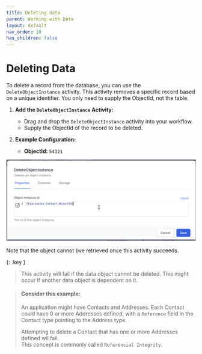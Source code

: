 ```yaml
---
title: Deleting data
parent: Working with Data
layout: default
nav_order: 10
has_children: false
---
```


# Deleting Data

To delete a record from the database, you can use the `DeleteObjectInstance` activity. This activity removes a specific record based on a unique identifier. You only need to supply the ObjectId, not the table.

1. **Add the `DeleteObjectInstance` Activity:**
   - Drag and drop the `DeleteObjectInstance` activity into your workflow.
   - Supply the ObjectId of the record to be deleted.

2. **Example Configuration:**
   - **ObjectId:** `54321`

![](2024-07-11-09-40-08.png)

Note that the object cannot bve retrieved once this activity succeeds.


{: .key }
> This activity will fail if the data object cannot be deleted.  This might occur if another data object is dependent on it.

> #### Consider this example:  
   > An application might have Contacts and Addresses.  Each Contact could have 0 or more Addresses defined, with a `Reference` field in the Contact type pointing to the Address type.  
   >  
   > Attempting to delete a Contact that has one or more Addresses defined wil fail.  
   This concept is commonly called `Referencial Integrity`.
